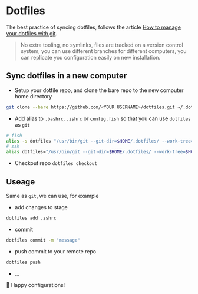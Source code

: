 # Dotfiles

The best practice of syncing dotfiles, follows the article [How to manage your dotfiles with git](https://medium.com/toutsbrasil/how-to-manage-your-dotfiles-with-git-f7aeed8adf8b).
> No extra tooling, no symlinks, files are tracked on a version control system, you can use different branches for different computers, you can replicate you configuration easily on new installation.


## Sync dotfiles in a new computer
- Setup your dotfile repo, and clone the bare repo to the new computer home directory
```sh
git clone --bare https://github.com/<YOUR USERNAME>/dotfiles.git ~/.dotfiles
```

- Add alias to `.bashrc`, `.zshrc` or `config.fish` so that you can use `dotfiles` as `git`
```sh
# fish
alias -s dotfiles "/usr/bin/git --git-dir=$HOME/.dotfiles/ --work-tree=$HOME"
# zsh
alias dotfiles="/usr/bin/git --git-dir=$HOME/.dotfiles/ --work-tree=$HOME"
```

- Checkout repo
`dotfiles checkout`

##  Useage
Same as `git`, we can use, for example
- add changes to stage
```sh
dotfiles add .zshrc
```

- commit
```sh
dotfiles commit -m "message"
```

- push commit to your remote repo
```sh
dotfiles push
```

- ...


👾 Happy configurations!
